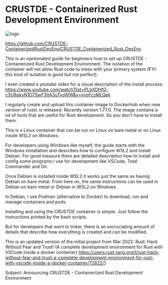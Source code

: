 # CRUSTDE - Containerized Rust Development Environment

![logo](https://raw.githubusercontent.com/CRUSTDE-ContainerizedRustDevEnv/CRUSTDE_Containerized_Rust_DevEnv/main/images/crustde_250x250.png)

<https://github.com/CRUSTDE-ContainerizedRustDevEnv/CRUSTDE_Containerized_Rust_DevEnv>

This is an opinionated guide for beginners how to set up CRUSTDE - Containerized Rust Development Environment. The isolation of the container will not allow Rust code to mess with your primary system (FYI: this kind of isolation is good but not perfect).  

I even created a youtube video for a visual description of the install process:
<https://www.youtube.com/watch?list=PLbXDHfG-c3U8pkyN1D7SwF3ItA3uTyoWW&v=vvpFczMLQek>

I regularly create and upload this container image to DockerHub when new version of rustc is released. Recently version 1.77.0. The image contains a lot of tools that are useful for Rust development. So you don't have to install them.

This is a Linux container that can be run on Linux on bare metal or on Linux inside WSL2 on Windows.

For developers using Windows like myself, the guide starts with the Windows installation and describes how to configure WSL2 and install Debian. For good measure there are detailed description how to install and config some programs I use for development like VSCode, Total Commander and Git.

Once Debian is installed inside WSL2 it works just the same as having Debian on bare metal. From here on, the same instructions can be used in Debian on bare metal or Debian in WSL2 on Windows.

In Debian, I use Podman (alternative to Docker) to download, run and manage containers and pods.

Installing and using the CRUSTDE container is simple. Just follow the instructions printed by the bash scripts.

But for developers that want to tinker, there is an excruciating amount of details that describe how everything is created and can be modified.

This is an updated version  of the initial project from Mar 2022:
Rust: Hack Without Fear and Trust! (A complete development environment for Rust with VSCode inside a docker container) 
https://users.rust-lang.org/t/rust-hack-without-fear-and-trust-a-complete-development-environment-for-rust-with-vscode-inside-a-docker-container/72922/1



Subject:
Announcing CRUSTDE - Containerized Rust Development Environment


